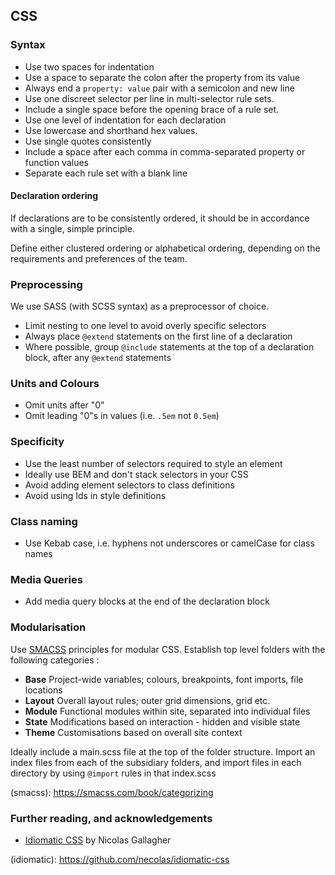 ## CSS

### Syntax

- Use two spaces for indentation
- Use a space to separate the colon after the property from its value
- Always end a `property: value` pair with a semicolon and new line
- Use one discreet selector per line in multi-selector rule sets.
- Include a single space before the opening brace of a rule set.
- Use one level of indentation for each declaration
- Use lowercase and shorthand hex values.
- Use single quotes consistently
- Include a space after each comma in comma-separated property or function values
- Separate each rule set with a blank line


#### Declaration ordering

If declarations are to be consistently ordered, it should be in
accordance with a single, simple principle.

Define either clustered ordering or alphabetical ordering, depending on
the requirements and preferences of the team.


### Preprocessing

We use SASS (with SCSS syntax) as a preprocessor of choice.

- Limit nesting to one level to avoid overly specific selectors
- Always place `@extend` statements on the first line of a declaration
- Where possible, group `@include` statements at the top of a
declaration block, after any `@extend` statements


### Units and Colours

- Omit units after "0"
- Omit leading "0"s in values (i.e. `.5em` not `0.5em`)


### Specificity

- Use the least number of selectors required to style an element
- Ideally use BEM and don't stack selectors in your CSS
- Avoid adding element selectors to class definitions
- Avoid using Ids in style definitions


### Class naming

- Use Kebab case, i.e. hyphens not underscores or camelCase for class names


### Media Queries

- Add media query blocks at the end of the declaration block


### Modularisation

Use [SMACSS](smacss) principles for modular CSS. Establish top level
folders with the following categories :

- **Base**
  Project-wide variables; colours, breakpoints, font imports, file locations
- **Layout**
  Overall layout rules; outer grid dimensions, grid etc.
- **Module**
  Functional modules within site, separated into individual files
- **State**
  Modifications based on interaction - hidden and visible state
- **Theme**
  Customisations based on overall site context

Ideally include a main.scss file at the top of the folder structure.
Import an index files from each of the subsidiary folders, and import
files in each directory by using `@import` rules in that index.scss

(smacss): https://smacss.com/book/categorizing


### Further reading, and acknowledgements

- [Idiomatic CSS](idiomatic) by Nicolas Gallagher

(idiomatic): https://github.com/necolas/idiomatic-css
